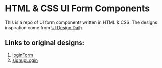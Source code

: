 # HTML & CSS UI Form Components

 This is a repo of UI form components written in HTML & CSS. The designs inspiration come from [UI Design Daily](https://uidesigndaily.com/).
  
 ## Links to original designs:
 
  1. [loginForm](https://uidesigndaily.com/posts/figma-log-in-authentication-sign-up-modal-pop-card-day-1097)
  1. [signupLogin](https://uidesigndaily.com/posts/xd-sign-up-authentication-form-log-in-day-1143)
  
